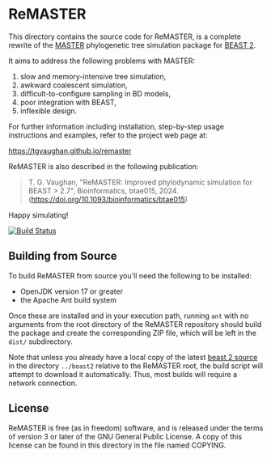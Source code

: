 ReMASTER
========

This directory contains the source code for ReMASTER, is a complete rewrite of the
[MASTER](https://tgvaughan.github.io/MASTER) phylogenetic tree simulation package
for [BEAST 2](https://beast2.org).

It aims to address the following problems with MASTER:
1. slow and memory-intensive tree simulation,
2. awkward coalescent simulation,
3. difficult-to-configure sampling in BD models,
4. poor integration with BEAST,
5. inflexible design.

For further information including installation, step-by-step usage
instructions and examples, refer to the project web page at:

https://tgvaughan.github.io/remaster

ReMASTER is also described in the following publication:

> T. G. Vaughan, "ReMASTER: Improved phylodynamic simulation for BEAST > 2.7",
> Bioinformatics, btae015, 2024. (https://doi.org/10.1093/bioinformatics/btae015)

Happy simulating!

[![Build Status](https://github.com/tgvaughan/remaster/workflows/Unit%2Fintegration%20tests/badge.svg)](https://github.com/tgvaughan/remaster/actions?query=workflow%3A%22Unit%2Fintegration+tests%22)

Building from Source
--------------------

To build ReMASTER from source you'll need the following to be installed:
- OpenJDK version 17 or greater
- the Apache Ant build system

Once these are installed and in your execution path, running `ant` with
no arguments from the root directory of the ReMASTER repository should
build the package and create the corresponding ZIP file, which will be
left in the `dist/` subdirectory.

Note that unless you already have a local copy of the latest [beast 2
source](https://github.com/CompEvol/beast2) in the directory
`../beast2` relative to the ReMASTER root, the build script will
attempt to download it automatically.  Thus, most builds will require
a network connection.

License
-------

ReMASTER is free (as in freedom) software, and is released under the
terms of version 3 or later of the GNU General Public License. A copy
of this license can be found in this directory in the file named COPYING.
